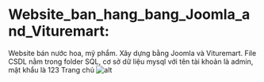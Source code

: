 # Website_ban_hang_bang_Joomla_and_Vituremart: 
Website bán nước hoa, mỹ phẩm. Xây dựng bằng Joomla và Vituremart. File CSDL nằm trong folder SQL, cơ sở dữ liệu mysql với tên tài khoản là admin, mật khẩu là 123
Trang chủ
![alt]([http://~](https://github.com/nhut-py/website_ban_hang_bang_Joomla/blob/main/SQL/img/category.png)https://github.com/nhut-py/website_ban_hang_bang_Joomla/blob/main/SQL/img/home.png)
